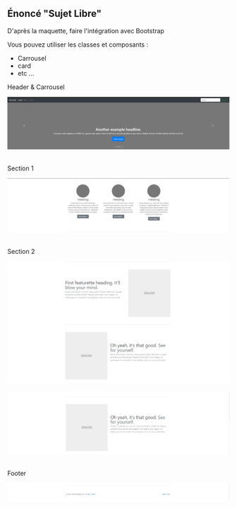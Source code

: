 ## Énoncé "Sujet Libre"  
D'après la maquette, faire l'intégration avec Bootstrap  

Vous pouvez utiliser les classes et composants :
* Carrousel
* card
* etc ...  

Header & Carrousel  
  
![Header](profile/img/1.JPG)&nbsp;&nbsp;  
  
Section 1  
   
![Header](profile/img/2.JPG)&nbsp;&nbsp;  
   
Section 2
   
![Header](profile/img/3.JPG)&nbsp;&nbsp;  
![Header](profile/img/4.JPG)&nbsp;&nbsp;  
   
 Footer
    
 ![Header](profile/img/5.JPG)&nbsp;&nbsp;  
 

